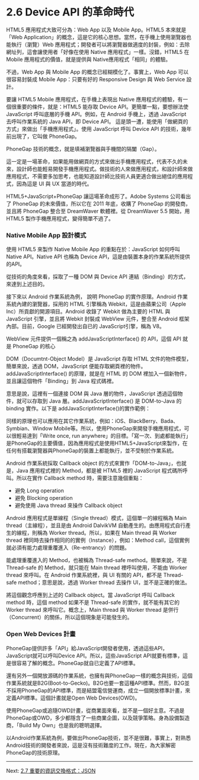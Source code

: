 # 2.6 Device API 的革命時代

HTML5 應用程式大致可分為：Web App 以及 Mobile App。HTML5 本來就是「Web Application」的概念，這是它的核心思想。當然，在手機上使用瀏覽器也能執行（瀏覽）Web 應用程式；開發者可以將瀏覽器做適度的封裝，例如：去除網址列，這會讓使用者「好像在使用 Native 應用程式」一樣。沒錯，HTML5 在 Mobile 應用程式的價值，就是提供與 Native應用程式「相同」的體驗。

不過，Web App 與 Mobile App 的概念已經糊模化了。事實上，Web App 可以很容易封裝成 Mobile App：只要有好的 Responsive Design 與 Web Service 設計。

要讓 HTML5 Mobile 應用程式，在手機上表現出 Native 應用程式的體驗，有一個很重要的條件，就是：HTML5 能存取 Device API。更簡單一點，要想辦法使 JavaScript 呼叫底層的手機 API。例如，在 Android 手機上，透過 JavaScript 去呼叫作業系統的 Java API，即 Device API。
這是頭一遭，能使用「做網頁的方式」來做出「手機應用程式」。使用 JavaScript 呼叫 Device API 的技術，幾年前出現了，它叫做 PhoneGap。

PhoneGap 技術的概念，就是填補瀏覽器與手機間的隔闔（Gap）。

這一定是一場革命，如果能用做網頁的方式來做出手機應用程式，代表不久的未來，設計師也能輕易開發手機應用程式。做技術的人來做應用程式，和設計師來做應用程式，不需要多加思考，也能知道設計師比技術人員更適合做出絕佳的應用程式，因為這是 UI 與 UX 當道的時代。

HTML5+JavaScript+PhoneGap 讓這場革命成形了。Adobe Systems 公司看出了 PhoneGap 的未來價值，所以它在 2011 年底，收購了 PhoneGap 的開發商，並且將 PhoneGap 整合至 DreamWaver 軟體裡。從 DreamWaver 5.5 開始，用 HTML5 製作手機應用程式，變得簡單不過了。

### Native Mobile App 設計模式

使用 HTML5 來製作 Native Mobile App 的重點在於：JavaScript 如何呼叫 Native API。Native API 也稱為 Device API，這是由裝置本身的作業系統所提供的API。

從技術的角度來看，採取了一種 DOM 與 Device API 連結（Binding）的方式，來達到上述目的。

接下來以 Android 作業系統為例， 說明 PhoneGap 的實作原理。Android 作業系統內建的瀏覽器，採用的 HTML 引擎稱為 Webkit，這是由蘋果公司（Apple Inc）所貢獻的開源項目。Android 收錄了 Webkit 做為主要的 HTML 與 JavaScript 引擎，並且將 Webkit 封裝成 WebView 元件，整合至 Android 框架內部。目前，Google 已經開發出自已的 JavaScript引擎，稱為 V8。

WebView 元件提供一個稱之為 addJavaScriptInterface() 的 API，這個 API 就是 PhoneGap 的核心

DOM（Documtnt-Object Model）是 JavaScript 存取 HTML 文件的物件模型，簡單來說，透過 DOM，JavaScript 便能存取網頁裡的物件。addJavaScriptInterface() 的原理，就是在 HTML 的 DOM 裡加入一個新物件，並且讓這個物件「Binding」到 Java 程式碼裡。

意思是說，這裡有一個連接 DOM 與 Java 層的物件，JavaScript 透過這個物件，就可以存取到 Java 層。addJavaScriptInterface() 是 DOM-to-Java 的 binding 實作。以下是 addJavaScriptInterface()的實作範例：

同樣的原理也可以應用在其它作業系統，例如：iOS、BlackBerry、Bada、Symbian、Window Mobile等。所以，使用PhoneGap來開發手機應用程式，可以很輕易達到「Write once, run anywhere」的目標。「寫一次、到處都能執行」是PhoneGap的主要價值，因為應用程式是使用HTML5+JavaScript來製作，在任何有搭載瀏覽器與PhoneGap的裝置上都能執行，並不受制於作業系統。

Android 作業系統採取 Callback object 的方式來實作「DOM-to-Java」，也就是，Java 應用程式裡的 Method，都是被 HTML5 裡的 JavaScript 程式碼所呼叫。所以在實作 Callback method 時，需要注意幾個重點：

- 避免 Long operation
- 避免 Blocking operation
- 避免使用 Java thread 來操作 Callback object

Android 應用程式是單線程（Single thread）模式，這個單一的線程稱為 Main thread（主線程），並且是由 Android DalvikVM 自動產生的。由應用程式自行產生的線程，則稱為 Worker thread。所以，如果在 Main thread 與 Worker thread 裡同時去操作相同的的實例（Instance），例如：Method call，這個實例就必須有能力處理重覆進入（Re-entrancy）的問題。

能處理重覆進入的 Method，也被稱為 Thread-safe method。簡單來說，不是 Thread-safe 的 Method，就只能在 Main thread 裡呼叫使用，不能由 Worker thread 來呼叫。在 Android 作業系統裡，與 UI 有關的 API，都不是 Thread-safe method；意思是說，透過 Worker thread 去操作 UI，並不是正確的做法。

將這個觀念呼應到上述的 Callback object。當 JavaScript 呼叫 Callback method 時，這個 method 如果不是 Thread-safe 的實作，就不能有其它的 Worker thread 來呼叫它。概念上，Main thread 與 Worker thread 是併行（Concurrent）的關係，所以這個現象是可能發生的。

### Open Web Devices 計畫

PhoneGap提供許多「API」給JavaScript開發者使用，透過這些API，JavaScript就可以呼叫Device API。所以，這些JavaScript API就要有標準，這是很容易了解的概念。PhoneGap就自已定義了API標準。

還有另外一個開放源碼的作業系統，也擁有與PhoneGap一樣的概念與技術，這個作業系統就是B2G(Boot-to-Gecko)。B2G也要一套這種API標準。然而，B2G並不採用PhoneGap的API標準，而是結盟電信營運商，成立一個開放標準計畫，來定義API標準。這個計畫就是Open Web Devices(OWD)。

使用PhoneGap或追隨OWD計畫，從商業面來看，並不是一個好主意。不過是PhoneGap或OWD，多少都隱含了一些商業企圖，以及競爭策略。身為設備製造商，「Build My Own」也是我的聰明選擇。

以Android作業系統為例，要做出PhoneGap技術，並不是很難，事實上，對熟悉Android技術的開發者來說，這是沒有技術難度的工作。現在，為大家解密PhoneGap的技術原理。

---

Next: [2.7 重要的資訊交換格式：JSON](7-json.md)
